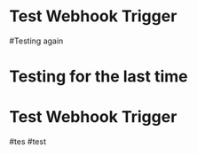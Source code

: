 # Test Webhook Trigger
#Testing again
# Testing for the last time
# Test Webhook Trigger
#tes
#test
